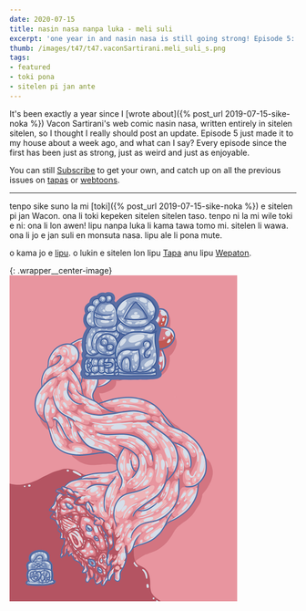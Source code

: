 ```yaml
---
date: 2020-07-15
title: nasin nasa nanpa luka - meli suli
excerpt: 'one year in and nasin nasa is still going strong! Episode 5: meli sewi'
thumb: /images/t47/t47.vaconSartirani.meli_suli_s.png
tags:
- featured
- toki pona
- sitelen pi jan ante
---
```


It's been exactly a year since I [wrote about]({% post_url 2019-07-15-sike-noka %}) Vacon Sartirani's web comic nasin nasa, written entirely in sitelen sitelen, so I thought I really should post an update.  Episode 5 just made it to my house about a week ago, and what can I say? Every episode since the first has been just as strong, just as weird and just as enjoyable.

You can still [Subscribe](https://www.patreon.com/bePatron?utm_source=webtoons&utm_medium=link&utm_campaign=vaconsartirani&u=21118728&redirect_uri=http%3A%2F%2Fm.webtoons.com%2Fchallenge%2FpatreonCallback) to get your own, and catch up on all the previous issues on [tapas](https://tapas.io/series/Nasin-Nasa) or [webtoons](https://www.webtoons.com/en/challenge/nasin-nasa/list?title_no=303628).

---

tenpo sike suno la mi [toki]({% post_url 2019-07-15-sike-noka %}) e sitelen pi jan Wacon.  ona li toki kepeken sitelen sitelen taso. tenpo ni la mi wile toki e ni: ona li lon awen! lipu nanpa luka li kama tawa tomo mi. sitelen li wawa. ona li jo e jan suli en monsuta nasa. lipu ale li pona mute.

o kama jo e [lipu](https://www.patreon.com/bePatron?utm_source=webtoons&utm_medium=link&utm_campaign=vaconsartirani&u=21118728&redirect_uri=http%3A%2F%2Fm.webtoons.com%2Fchallenge%2FpatreonCallback). o lukin e sitelen lon lipu [Tapa](https://tapas.io/series/Nasin-Nasa) anu lipu [Wepaton](https://www.webtoons.com/en/challenge/nasin-nasa/list?title_no=303628).

{: .wrapper__center-image}
![mi toki ala kon](/images/t47/t47.vaconSartirani.meli_suli_l.png)
